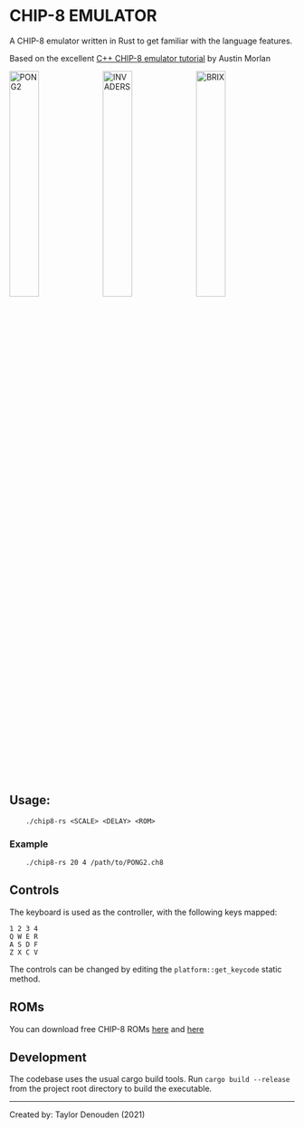 # CHIP-8 EMULATOR

A CHIP-8 emulator written in Rust to get familiar with the language features.

Based on the excellent [C++ CHIP-8 emulator tutorial](https://austinmorlan.com/posts/chip8_emulator/)  by Austin Morlan

<p float="left">
    <img alt="PONG2" src="https://media.giphy.com/media/lMDeLOlkVHOuj8oNij/giphy.gif" width="32%">
    <img alt="INVADERS" src="https://media.giphy.com/media/sXFdU3jKMrWbt7H5a1/giphy.gif" width="32%">
    <img alt="BRIX" src="https://media.giphy.com/media/02Dx8UDcHOcImahLRg/giphy.gif" width="32%">
</p>

## Usage:

```shell
    ./chip8-rs <SCALE> <DELAY> <ROM>
```

### Example

```shell
    ./chip8-rs 20 4 /path/to/PONG2.ch8
```

## Controls
The keyboard is used as the controller, with the following keys mapped: 

```text
1 2 3 4
Q W E R
A S D F
Z X C V
```

The controls can be changed by editing the `platform::get_keycode` static method.

## ROMs
You can download free CHIP-8 ROMs [here](https://github.com/loktar00/chip8/tree/master/roms)
and [here](https://www.zophar.net/pdroms/chip8/chip-8-games-pack.html)

## Development
The codebase uses the usual cargo build tools. Run `cargo build --release` from the project root directory to build the executable.

---
Created by: Taylor Denouden (2021)